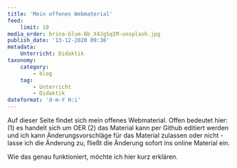 ```yaml
---
title: 'Mein offenes Webmaterial'
feed:
    limit: 10
media_order: brina-blum-Bb_X4JgSqIM-unsplash.jpg
publish_date: '13-12-2020 09:38'
metadata:
    Unterricht: Didaktik
taxonomy:
    category:
        - blog
    tag:
        - Unterricht
        - Didaktik
dateformat: 'd-m-Y H:i'
---
```


Auf dieser Seite findet sich mein offenes Webmaterial. Offen bedeutet hier: (1) es handelt sich um OER (2) das Material kann per Github editiert werden und ich kann Änderungsvorschläge für das Material zulassen oder nicht - lasse ich die Änderung zu, fließt die Änderung sofort ins online Material ein. 

Wie das genau funktioniert, möchte ich hier kurz erklären.